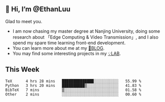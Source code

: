 ## 👋 Hi, I’m @EthanLuu

Glad to meet you.

- I am now chasing my master degree at Nanjing University, doing some research about 「Edge Computing & Video Transmission」, and I also spend my spare time learning front-end development.
- You can learn more about me at my [📝BLOG](https://blog.ethanloo.cn).
- You may find some interesting projects in my [💡LAB](https://lab.ethanloo.cn).

## This Week
<!--START_SECTION:waka-->

```text
TeX      4 hrs 28 mins   ██████████████░░░░░░░░░░░   55.99 %
Python   3 hrs 20 mins   ██████████▒░░░░░░░░░░░░░░   41.83 %
BibTeX   7 mins          ▒░░░░░░░░░░░░░░░░░░░░░░░░   01.58 %
Other    2 mins          ░░░░░░░░░░░░░░░░░░░░░░░░░   00.60 %
```

<!--END_SECTION:waka-->
